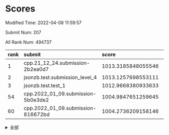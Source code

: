 # Scores

Modified Time: 2022-04-08 11:59:57

Submit Num: 207

All Rank Num: 494737

| rank |               submit               |       score        |       sigma        | pk_num |
| :--- | :--------------------------------- | :----------------- | :----------------- | :----- |
| 1    | cpp.21_12_24.submission-2b2ea0d7   | 1013.3185848055546 | 0.8266000993590444 | 9559   |
| 2    | jsonzb.test.submission_level_4     | 1013.1257698553111 | 0.8047782449316453 | 9562   |
| 3    | jsonzb.test.test_1                 | 1012.9668380933633 | 0.8243488331399729 | 9560   |
| 54   | cpp.2022_01_09.submission-5b0e3de2 | 1004.9847651259645 | 0.722611527490686  | 9552   |
| 60   | cpp.2022_01_09.submission-816672bd | 1004.2736209158146 | 0.7049083584401054 | 9563   |


<details>
<summary>全部</summary>

| rank |                 submit                 |       score        |       sigma        | pk_num |
| :--- | :------------------------------------- | :----------------- | :----------------- | :----- |
| 1    | cpp.21_12_24.submission-2b2ea0d7       | 1013.3185848055546 | 0.8266000993590444 | 9559   |
| 2    | jsonzb.test.submission_level_4         | 1013.1257698553111 | 0.8047782449316453 | 9562   |
| 3    | jsonzb.test.test_1                     | 1012.9668380933633 | 0.8243488331399729 | 9560   |
| 4    | gobigger.level_3.submission_level_3_28 | 1011.9699975591406 | 0.7771635802582122 | 9562   |
| 5    | gobigger.level_3.submission_level_3_30 | 1011.6190057824867 | 0.7908503482773885 | 9564   |
| 6    | gobigger.level_3.submission_level_3_40 | 1011.4244221080032 | 0.7684500420083835 | 9563   |
| 7    | gobigger.level_3.submission_level_3_42 | 1011.1525143365348 | 0.7852001402844414 | 9562   |
| 8    | gobigger.level_3.submission_level_3_36 | 1010.9631257942444 | 0.7832390803395206 | 9563   |
| 9    | gobigger.level_3.submission_level_3_37 | 1010.9014348038685 | 0.7768454651786647 | 9563   |
| 10   | gobigger.level_3.submission_level_3_23 | 1010.7846761173612 | 0.7620212787087378 | 9559   |
| 11   | gobigger.level_3.submission_level_3_27 | 1010.6920520781097 | 0.7719911322076444 | 9561   |
| 12   | gobigger.level_3.submission_level_3_3  | 1010.5359692916705 | 0.7786967904692597 | 9561   |
| 13   | gobigger.level_3.submission_level_3_31 | 1010.5095298180294 | 0.7651183479575749 | 9564   |
| 14   | gobigger.level_3.submission_level_3_26 | 1010.4998054389214 | 0.7613405440454548 | 9561   |
| 15   | gobigger.level_3.submission_level_3_49 | 1010.4954421447816 | 0.783380758684998  | 9557   |
| 16   | gobigger.level_3.submission_level_3_10 | 1010.4822808067696 | 0.7808680215478498 | 9553   |
| 17   | gobigger.level_3.submission_level_3_2  | 1010.4589732146966 | 0.7557850126374835 | 9556   |
| 18   | gobigger.level_3.submission_level_3_47 | 1010.4111292400285 | 0.7649927780894527 | 9564   |
| 19   | gobigger.level_3.submission_level_3_41 | 1010.3533041305783 | 0.7970968861201017 | 9558   |
| 20   | gobigger.level_3.submission_level_3_38 | 1010.347340078394  | 0.7574398148497816 | 9563   |
| 21   | gobigger.level_3.submission_level_3_24 | 1010.2537458032531 | 0.7806191136300323 | 9558   |
| 22   | gobigger.level_3.submission_level_3_32 | 1010.1656958254988 | 0.759211329031512  | 9564   |
| 23   | gobigger.level_3.submission_level_3_9  | 1010.1147729176472 | 0.7583921355543297 | 9560   |
| 24   | gobigger.level_3.submission_level_3_46 | 1010.1002947050612 | 0.7399306693419377 | 9560   |
| 25   | gobigger.level_3.submission_level_3_1  | 1010.0778796741943 | 0.7669218549720183 | 9564   |
| 26   | gobigger.level_3.submission_level_3_20 | 1009.9726042240243 | 0.7555286430825591 | 9561   |
| 27   | gobigger.level_3.submission_level_3_14 | 1009.9397195825186 | 0.7816726344862268 | 9564   |
| 28   | gobigger.level_3.submission_level_3_43 | 1009.9299186449746 | 0.7674961641869636 | 9562   |
| 29   | gobigger.level_3.submission_level_3_7  | 1009.9203035931807 | 0.7446770461606828 | 9559   |
| 30   | gobigger.level_3.submission_level_3_39 | 1009.9149237139926 | 0.758187086264359  | 9564   |
| 31   | gobigger.level_3.submission_level_3_48 | 1009.8967568208632 | 0.7553186826979102 | 9562   |
| 32   | gobigger.level_3.submission_level_3_15 | 1009.8881514725455 | 0.7444324629355552 | 9556   |
| 33   | gobigger.level_3.submission_level_3_45 | 1009.812184306679  | 0.7631153349667591 | 9557   |
| 34   | gobigger.level_3.submission_level_3_35 | 1009.7060094975296 | 0.7602772890818702 | 9558   |
| 35   | gobigger.level_3.submission_level_3_13 | 1009.6893550331502 | 0.7480148069701361 | 9558   |
| 36   | gobigger.level_3.submission_level_3_29 | 1009.6718588602916 | 0.7585372655161196 | 9560   |
| 37   | gobigger.level_3.submission_level_3_33 | 1009.5579765726658 | 0.7592084672436363 | 9565   |
| 38   | gobigger.level_3.submission_level_3_19 | 1009.4890543983215 | 0.7464226844180909 | 9555   |
| 39   | gobigger.level_3.submission_level_3_12 | 1009.3963109207888 | 0.7397839244304226 | 9562   |
| 40   | gobigger.level_3.submission_level_3_16 | 1009.2746112560673 | 0.7409934495355776 | 9561   |
| 41   | gobigger.level_3.submission_level_3_5  | 1009.2723232043326 | 0.7496997038283085 | 9556   |
| 42   | gobigger.level_3.submission_level_3_4  | 1009.2009899088035 | 0.7341905830699292 | 9561   |
| 43   | gobigger.level_3.submission_level_3_22 | 1009.1697140161593 | 0.7494059740007172 | 9562   |
| 44   | gobigger.level_3.submission_level_3_18 | 1009.1410868122017 | 0.7480601266092397 | 9562   |
| 45   | gobigger.level_3.submission_level_3_0  | 1008.981848176036  | 0.764811145336668  | 9559   |
| 46   | gobigger.level_3.submission_level_3_25 | 1008.7507089331996 | 0.741625096137869  | 9562   |
| 47   | gobigger.level_3.submission_level_3_34 | 1008.7035712554443 | 0.7569793194902595 | 9560   |
| 48   | gobigger.level_3.submission_level_3_21 | 1008.6121699557563 | 0.7579706825557969 | 9559   |
| 49   | gobigger.level_3.submission_level_3_44 | 1008.5468743229721 | 0.7263684238502953 | 9562   |
| 50   | gobigger.level_3.submission_level_3_17 | 1008.4703130737743 | 0.7385993538845654 | 9560   |
| 51   | gobigger.level_3.submission_level_3_8  | 1008.2634947807323 | 0.741126676878157  | 9561   |
| 52   | gobigger.level_3.submission_level_3_6  | 1008.2048346077468 | 0.7478352484375278 | 9564   |
| 53   | gobigger.level_3.submission_level_3_11 | 1007.9976852344681 | 0.73108552769652   | 9558   |
| 54   | cpp.2022_01_09.submission-5b0e3de2     | 1004.9847651259645 | 0.722611527490686  | 9552   |
| 55   | gobigger.level_1.submission_level_1_2  | 1004.6644957622858 | 0.7064029999339088 | 9561   |
| 56   | gobigger.level_1.submission_level_1_10 | 1004.5048535005468 | 0.707626255923347  | 9561   |
| 57   | gobigger.level_1.submission_level_1_48 | 1004.4642243397266 | 0.7183128114332489 | 9554   |
| 58   | gobigger.level_1.submission_level_1_30 | 1004.3140842134666 | 0.73098992504727   | 9559   |
| 59   | gobigger.level_1.submission_level_1_43 | 1004.2977328991664 | 0.7091965328663151 | 9560   |
| 60   | cpp.2022_01_09.submission-816672bd     | 1004.2736209158146 | 0.7049083584401054 | 9563   |
| 61   | gobigger.level_1.submission_level_1_0  | 1004.1940432754694 | 0.7214322253282258 | 9550   |
| 62   | gobigger.level_1.submission_level_1_38 | 1004.079074376645  | 0.7155650432775024 | 9558   |
| 63   | gobigger.level_1.submission_level_1_7  | 1004.0226358318588 | 0.7169646565909107 | 9553   |
| 64   | gobigger.level_1.submission_level_1_41 | 1003.9576374468649 | 0.717155002685315  | 9556   |
| 65   | gobigger.level_1.submission_level_1_22 | 1003.8965028228499 | 0.7162511854633684 | 9560   |
| 66   | gobigger.level_1.submission_level_1_11 | 1003.8491891041853 | 0.7084681139360938 | 9557   |
| 67   | gobigger.level_1.submission_level_1_15 | 1003.799193686943  | 0.7155343284205032 | 9563   |
| 68   | gobigger.level_1.submission_level_1_21 | 1003.7334268994042 | 0.7102063059048453 | 9556   |
| 69   | gobigger.level_1.submission_level_1_25 | 1003.7292971135588 | 0.7125121308309522 | 9561   |
| 70   | gobigger.level_1.submission_level_1_16 | 1003.6616100018314 | 0.7148078331169353 | 9555   |
| 71   | gobigger.level_1.submission_level_1_23 | 1003.5964447950832 | 0.7202372575402104 | 9561   |
| 72   | gobigger.level_1.submission_level_1_12 | 1003.5925139956183 | 0.7286758642004424 | 9562   |
| 73   | gobigger.level_1.submission_level_1_19 | 1003.5197467494831 | 0.7245222258839367 | 9562   |
| 74   | gobigger.level_1.submission_level_1_31 | 1003.5185388742658 | 0.6992241728705215 | 9562   |
| 75   | gobigger.level_1.submission_level_1_32 | 1003.395920642324  | 0.7113836898306961 | 9562   |
| 76   | gobigger.level_1.submission_level_1_45 | 1003.391642178999  | 0.7159042315199342 | 9564   |
| 77   | gobigger.level_1.submission_level_1_40 | 1003.3564171797962 | 0.7172084009323771 | 9563   |
| 78   | gobigger.level_1.submission_level_1_29 | 1003.3487284397495 | 0.7123544354572572 | 9561   |
| 79   | gobigger.level_1.submission_level_1_28 | 1003.3478118733418 | 0.7138258865242547 | 9561   |
| 80   | gobigger.level_1.submission_level_1_14 | 1003.2830899156719 | 0.7099700968942312 | 9561   |
| 81   | gobigger.level_1.submission_level_1_5  | 1003.2409868667528 | 0.7134541065383252 | 9560   |
| 82   | gobigger.level_1.submission_level_1_26 | 1003.1219273262989 | 0.7115185239645025 | 9559   |
| 83   | gobigger.level_1.submission_level_1_3  | 1003.1171686478338 | 0.7106301598248098 | 9561   |
| 84   | gobigger.level_1.submission_level_1_49 | 1003.030041537107  | 0.7147615117058982 | 9561   |
| 85   | gobigger.level_1.submission_level_1_33 | 1003.0067024261862 | 0.7086077746520077 | 9556   |
| 86   | gobigger.level_1.submission_level_1_6  | 1002.9978099547158 | 0.6994364003315474 | 9561   |
| 87   | gobigger.level_1.submission_level_1_34 | 1002.9616254707349 | 0.7158679518090418 | 9567   |
| 88   | gobigger.level_1.submission_level_1_20 | 1002.8939420938503 | 0.7170153733968788 | 9559   |
| 89   | gobigger.level_1.submission_level_1_17 | 1002.8880249966595 | 0.7204569323842825 | 9559   |
| 90   | gobigger.level_1.submission_level_1_9  | 1002.8720676120538 | 0.7204409433371631 | 9559   |
| 91   | gobigger.level_1.submission_level_1_39 | 1002.8539440634801 | 0.7094519731885855 | 9560   |
| 92   | gobigger.level_1.submission_level_1_36 | 1002.7759094046821 | 0.7112114305005149 | 9561   |
| 93   | gobigger.level_1.submission_level_1_47 | 1002.7590804413668 | 0.7123763862883848 | 9558   |
| 94   | gobigger.level_1.submission_level_1_37 | 1002.7397872880122 | 0.724656692760968  | 9562   |
| 95   | gobigger.level_1.submission_level_1_13 | 1002.5671905786093 | 0.7162434646619125 | 9562   |
| 96   | gobigger.level_1.submission_level_1_46 | 1002.5205137812288 | 0.700021731658127  | 9559   |
| 97   | gobigger.level_1.submission_level_1_35 | 1002.3254059080174 | 0.7149186751641915 | 9555   |
| 98   | gobigger.level_1.submission_level_1_1  | 1002.2634645130929 | 0.7089430665481443 | 9559   |
| 99   | gobigger.level_1.submission_level_1_4  | 1002.2191445028102 | 0.7356593220498168 | 9561   |
| 100  | gobigger.level_1.submission_level_1_18 | 1002.1720976888703 | 0.7135774337741992 | 9562   |
| 101  | gobigger.level_1.submission_level_1_44 | 1001.8441941315997 | 0.7113117752018638 | 9564   |
| 102  | gobigger.level_1.submission_level_1_8  | 1001.7161505190651 | 0.7074818824485752 | 9561   |
| 103  | gobigger.level_1.submission_level_1_42 | 1001.7127977255824 | 0.7089572531034449 | 9561   |
| 104  | gobigger.level_1.submission_level_1_27 | 1001.6638602564522 | 0.7076182123633943 | 9560   |
| 105  | gobigger.level_1.submission_level_1_24 | 1001.4710549878159 | 0.7180841309021662 | 9558   |
| 106  | gobigger.random.submission_random_49   | 997.6565561511802  | 0.7032706736775302 | 9557   |
| 107  | gobigger.random.submission_random_13   | 997.6312640999834  | 0.7046582257724094 | 9559   |
| 108  | gobigger.random.submission_random_28   | 997.3065383510673  | 0.7049446401723365 | 9557   |
| 109  | gobigger.random.submission_random_36   | 997.1365646663313  | 0.7039195753658167 | 9558   |
| 110  | gobigger.random.submission_random_18   | 996.8248061858338  | 0.7117341307063277 | 9562   |
| 111  | gobigger.random.submission_random_15   | 996.7191046063851  | 0.7155106189591774 | 9563   |
| 112  | gobigger.random.submission_random_34   | 996.7025300108543  | 0.7093206650115523 | 9562   |
| 113  | gobigger.random.submission_random_14   | 996.6948346816314  | 0.7098657759296046 | 9559   |
| 114  | gobigger.random.submission_random_12   | 996.6409128058125  | 0.7210559644824229 | 9552   |
| 115  | gobigger.random.submission_random_25   | 996.5656885759088  | 0.7019609905257209 | 9561   |
| 116  | gobigger.random.submission_random_17   | 996.5398670557375  | 0.7154619715325027 | 9561   |
| 117  | gobigger.random.submission_random_1    | 996.4825674487271  | 0.7071568061855235 | 9558   |
| 118  | gobigger.random.submission_random_3    | 996.4347025273718  | 0.7113928393801634 | 9563   |
| 119  | gobigger.random.submission_random_39   | 996.3792887257156  | 0.7113116451447233 | 9563   |
| 120  | gobigger.random.submission_random_22   | 996.3083519747862  | 0.7092768538714119 | 9559   |
| 121  | gobigger.random.submission_random_20   | 996.2657399062484  | 0.7136402742731978 | 9560   |
| 122  | gobigger.random.submission_random_11   | 996.2160954686988  | 0.710020342839632  | 9561   |
| 123  | gobigger.random.submission_random_45   | 996.1987187623937  | 0.7113832074256831 | 9563   |
| 124  | gobigger.random.submission_random_40   | 996.1951058646816  | 0.7053818273380781 | 9565   |
| 125  | gobigger.random.submission_random_10   | 996.1859062074029  | 0.717867181280236  | 9560   |
| 126  | gobigger.random.submission_random_35   | 996.1304087172174  | 0.701669166644337  | 9559   |
| 127  | gobigger.random.submission_random_42   | 996.1207683762556  | 0.7102678255397461 | 9560   |
| 128  | gobigger.random.submission_random_16   | 996.0988281340603  | 0.7066710696225441 | 9562   |
| 129  | gobigger.random.submission_random_9    | 996.0554688068323  | 0.7135650490057344 | 9563   |
| 130  | gobigger.random.submission_random_5    | 995.9049035119295  | 0.7072237029935927 | 9564   |
| 131  | gobigger.random.submission_random_23   | 995.8349591882009  | 0.7011830261215812 | 9559   |
| 132  | gobigger.random.submission_random_48   | 995.8247044789593  | 0.7247449269970532 | 9564   |
| 133  | gobigger.random.submission_random_37   | 995.8226639932427  | 0.7080659614287701 | 9561   |
| 134  | gobigger.random.submission_random_8    | 995.807947880243   | 0.7030550988829047 | 9559   |
| 135  | gobigger.random.submission_random_4    | 995.722908689499   | 0.705364335255776  | 9556   |
| 136  | gobigger.random.submission_random_24   | 995.7143963318448  | 0.6994615404262016 | 9557   |
| 137  | gobigger.random.submission_random_44   | 995.7048420155435  | 0.7241377742559643 | 9559   |
| 138  | gobigger.random.submission_random_26   | 995.6871138743799  | 0.728552549676675  | 9558   |
| 139  | gobigger.random.submission_random_38   | 995.6786168413646  | 0.7230573353216774 | 9561   |
| 140  | gobigger.random.submission_random_31   | 995.6635055407639  | 0.7150399344514796 | 9559   |
| 141  | gobigger.random.submission_random_21   | 995.613216345871   | 0.7002709185108102 | 9562   |
| 142  | gobigger.random.submission_random_29   | 995.6001929723197  | 0.7334150366978054 | 9560   |
| 143  | gobigger.random.submission_random_6    | 995.6001315311097  | 0.6974496274471135 | 9554   |
| 144  | gobigger.random.submission_random_46   | 995.5456496145281  | 0.7078006948761592 | 9560   |
| 145  | gobigger.random.submission_random_33   | 995.5277794740804  | 0.7104195298153886 | 9557   |
| 146  | gobigger.random.submission_random_7    | 995.5196591464024  | 0.7197841160587471 | 9558   |
| 147  | gobigger.random.submission_random_0    | 995.4817449858703  | 0.7079164845574648 | 9559   |
| 148  | gobigger.random.submission_random_43   | 995.4557030152805  | 0.7161095442679972 | 9553   |
| 149  | gobigger.random.submission_random_2    | 995.4457309404421  | 0.7121381288796064 | 9565   |
| 150  | gobigger.random.submission_random_27   | 995.3507924830873  | 0.7007713210174815 | 9566   |
| 151  | gobigger.random.submission_random_32   | 995.2921970545763  | 0.7161624948965435 | 9561   |
| 152  | gobigger.random.submission_random_41   | 995.1409643742816  | 0.7207964395104659 | 9557   |
| 153  | gobigger.random.submission_random_30   | 995.118650241751   | 0.714117950622143  | 9561   |
| 154  | gobigger.random.submission_random_19   | 995.0048855883656  | 0.7207637309302196 | 9563   |
| 155  | gobigger.level_2.submission_level_2_29 | 994.5608355546691  | 0.7332984693843753 | 9559   |
| 156  | gobigger.random.submission_random_47   | 994.4700034668012  | 0.7124521042390786 | 9559   |
| 157  | gobigger.level_2.submission_level_2_44 | 994.4624548676688  | 0.7161523570526493 | 9565   |
| 158  | gobigger.level_2.submission_level_2_40 | 994.012197571053   | 0.7303999875642414 | 9564   |
| 159  | gobigger.level_2.submission_level_2_33 | 993.8085493518757  | 0.7366587464594144 | 9556   |
| 160  | gobigger.level_2.submission_level_2_0  | 993.7680713244056  | 0.7327051546986572 | 9561   |
| 161  | gobigger.level_2.submission_level_2_11 | 993.6706849468166  | 0.7159651166792924 | 9556   |
| 162  | gobigger.level_2.submission_level_2_25 | 993.5337887154898  | 0.7258609941146367 | 9562   |
| 163  | gobigger.level_2.submission_level_2_19 | 993.5093975967376  | 0.7363810512068674 | 9560   |
| 164  | gobigger.level_2.submission_level_2_42 | 993.4571930531146  | 0.7369491185743591 | 9557   |
| 165  | gobigger.level_2.submission_level_2_8  | 993.4290831566605  | 0.7315538433006996 | 9557   |
| 166  | gobigger.level_2.submission_level_2_12 | 993.2141911423801  | 0.7331935946038841 | 9562   |
| 167  | gobigger.level_2.submission_level_2_47 | 993.1512352661041  | 0.7490551385090413 | 9561   |
| 168  | gobigger.level_2.submission_level_2_20 | 993.1231218777847  | 0.7460154443522026 | 9565   |
| 169  | gobigger.level_2.submission_level_2_10 | 993.0753402450862  | 0.7391880787583759 | 9560   |
| 170  | gobigger.level_2.submission_level_2_26 | 993.0410120680548  | 0.7388819000179591 | 9557   |
| 171  | gobigger.level_2.submission_level_2_43 | 993.0242429400456  | 0.721784629473859  | 9560   |
| 172  | gobigger.level_2.submission_level_2_1  | 992.8219813514137  | 0.7545920269118908 | 9561   |
| 173  | gobigger.level_2.submission_level_2_41 | 992.8040135952124  | 0.7371542198605695 | 9557   |
| 174  | gobigger.level_2.submission_level_2_4  | 992.653039951822   | 0.7321676146400763 | 9560   |
| 175  | gobigger.level_2.submission_level_2_13 | 992.6143791049387  | 0.7384021893052382 | 9559   |
| 176  | gobigger.level_2.submission_level_2_6  | 992.4343654688835  | 0.7340588479991274 | 9559   |
| 177  | gobigger.level_2.submission_level_2_14 | 992.3999712187529  | 0.7280699412882565 | 9562   |
| 178  | gobigger.level_2.submission_level_2_37 | 992.3987809906115  | 0.7444191384544221 | 9559   |
| 179  | gobigger.level_2.submission_level_2_21 | 992.3554784860041  | 0.7375235939131144 | 9561   |
| 180  | gobigger.level_2.submission_level_2_15 | 992.3110975848916  | 0.7292125560871473 | 9562   |
| 181  | gobigger.level_2.submission_level_2_18 | 992.3076728473932  | 0.7595767180396003 | 9562   |
| 182  | gobigger.level_2.submission_level_2_28 | 992.289458111651   | 0.7524797928491535 | 9560   |
| 183  | gobigger.level_2.submission_level_2_32 | 992.2818426739682  | 0.762605949983377  | 9562   |
| 184  | gobigger.level_2.submission_level_2_23 | 992.2797773479781  | 0.7443203589530855 | 9556   |
| 185  | gobigger.level_2.submission_level_2_35 | 992.2309919351262  | 0.7349393174044094 | 9564   |
| 186  | gobigger.level_2.submission_level_2_39 | 992.2189940348374  | 0.7569575631668447 | 9556   |
| 187  | gobigger.level_2.submission_level_2_49 | 992.1830304514092  | 0.7265641047605719 | 9557   |
| 188  | gobigger.level_2.submission_level_2_24 | 992.0445274737757  | 0.7669962449533092 | 9563   |
| 189  | gobigger.level_2.submission_level_2_46 | 992.0167175253862  | 0.725526497244658  | 9561   |
| 190  | gobigger.level_2.submission_level_2_38 | 991.8884840537236  | 0.7501521673190368 | 9561   |
| 191  | gobigger.level_2.submission_level_2_16 | 991.8740532479395  | 0.7453390380749716 | 9563   |
| 192  | gobigger.level_2.submission_level_2_22 | 991.8667928900242  | 0.7471154324962845 | 9554   |
| 193  | gobigger.level_2.submission_level_2_3  | 991.840116665439   | 0.7587571272654787 | 9559   |
| 194  | gobigger.level_2.submission_level_2_45 | 991.8324258042002  | 0.7434937518517668 | 9564   |
| 195  | gobigger.level_2.submission_level_2_9  | 991.6343163508209  | 0.762459940440004  | 9559   |
| 196  | gobigger.level_2.submission_level_2_31 | 991.5249187626436  | 0.7619574975054523 | 9564   |
| 197  | gobigger.level_2.submission_level_2_48 | 991.4068370744451  | 0.7332544209729469 | 9559   |
| 198  | gobigger.level_2.submission_level_2_17 | 991.2692717294899  | 0.7581680542719642 | 9564   |
| 199  | gobigger.level_2.submission_level_2_34 | 991.2497736190417  | 0.7581246290987531 | 9561   |
| 200  | gobigger.level_2.submission_level_2_27 | 991.2331236701865  | 0.744362181585562  | 9556   |
| 201  | gobigger.level_2.submission_level_2_30 | 990.9784394545899  | 0.7541854068354137 | 9565   |
| 202  | gobigger.level_2.submission_level_2_5  | 990.9177014337254  | 0.7515346555073711 | 9562   |
| 203  | gobigger.level_2.submission_level_2_36 | 990.7375695330704  | 0.7519098772686891 | 9562   |
| 204  | gobigger.level_2.submission_level_2_2  | 990.6043964587031  | 0.7435919173220257 | 9562   |
| 205  | gobigger.level_2.submission_level_2_7  | 990.2050416754099  | 0.7689388189342595 | 9561   |
| 206  | gobigger.none.submission_none_0        | 977.1115232987174  | 1.2776883281673903 | 9557   |
| 207  | gobigger.none.submission_none_1        | 976.8126385168451  | 1.3014327696685806 | 9562   |

</details>